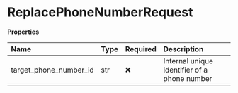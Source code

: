 # ReplacePhoneNumberRequest

**Properties**

| Name                   | Type | Required | Description                                  |
| :--------------------- | :--- | :------- | :------------------------------------------- |
| target_phone_number_id | str  | ❌       | Internal unique identifier of a phone number |

<!-- This file was generated by liblab | https://liblab.com/ -->
